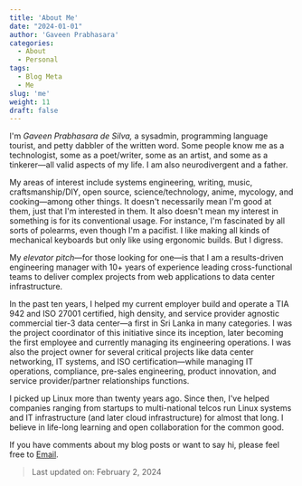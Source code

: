 ```yaml
---
title: 'About Me'
date: "2024-01-01"
author: 'Gaveen Prabhasara'
categories:
  - About
  - Personal
tags:
  - Blog Meta
  - Me
slug: 'me'
weight: 11
draft: false
---
```


I'm *Gaveen Prabhasara de Silva,* a sysadmin, programming language tourist, and petty dabbler of the written word. Some people know me as a technologist, some as a poet/writer, some as an artist, and some as a tinkerer—all valid aspects of my life. I am also neurodivergent and a father.

My areas of interest include systems engineering, writing, music, craftsmanship/DIY, open source, science/technology, anime, mycology, and cooking—among other things. It doesn't necessarily mean I'm good at them, just that I'm interested in them. It also doesn't mean my interest in something is for its conventional usage. For instance, I'm fascinated by all sorts of polearms, even though I'm a pacifist. I like making all kinds of mechanical keyboards but only like using ergonomic builds. But I digress.

My *elevator pitch*—for those looking for one—is that I am a results-driven engineering manager with 10+ years of experience leading cross-functional teams to deliver complex projects from web applications to data center infrastructure.

In the past ten years, I helped my current employer build and operate a TIA 942 and ISO 27001 certified, high density, and service provider agnostic commercial tier-3 data center—a first in Sri Lanka in many categories. I was the project coordinator of this initiative since its inception, later becoming the first employee and currently managing its engineering operations. I was also the project owner for several critical projects like data center networking, IT systems, and ISO certification—while managing IT operations, compliance, pre-sales engineering, product innovation, and service provider/partner relationships functions.

I picked up Linux more than twenty years ago. Since then, I've helped companies ranging from startups to multi-national telcos run Linux systems and IT infrastructure (and later cloud infrastructure) for almost that long. I believe in life-long learning and open collaboration for the common good.

If you have comments about my blog posts or want to say hi, please feel free to [Email](mailto:gaveen@gaveen.me).

> Last updated on: February 2, 2024